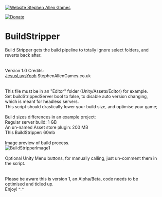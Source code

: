 [![Website Stephen Allen Games](http://www.stephenallengames.co.uk/images/logo.gif)](http://www.stephenallengames.co.uk/games.php)

[![Donate](https://img.shields.io/badge/Donate-PayPal-green.svg)](https://www.paypal.com/cgi-bin/webscr?cmd=_donations&business=9PUGQGE4XDE4C&currency_code=GBP)

# BuildStripper
Build Stripper gets the build pipeline to totally ignore select folders, and reverts back after.  
<br/><br/>
Version 1.0  Credits:
<br/>
[JesusLuvsYooh](https://github.com/JesusLuvsYooh) StephenAllenGames.co.uk  
<br/><br/>
This file must be in an "Editor" folder (Unity/Assets/Editor) for example.
<br/>
Set buildStrippedServer bool to false, to disable auto version changing, which is meant for headless servers.
<br/>
This script should drastically lower your build size, and optimise your game;  
<br/>
Build sizes differences in an example project:<br/>
Regular server build: 1 GB<br/>
An un-named Asset store plugin: 200 MB<br/>
This BuildStripper: 60mb<br/>
<br/>
Image preview of build process.<br/>
![BuildStripperImage1](https://user-images.githubusercontent.com/57072365/147373339-f707e24b-64aa-4bdb-bed1-e7a233e08a56.jpg)
<br/><br/>
Optional Unity Menu buttons, for manually calling, just un-comment them in the script.<br/>
<br/><br/>
Please be aware this is version 1, an Alpha/Beta, code needs to be optimised and tidied up.  
Enjoy!  ^_^

